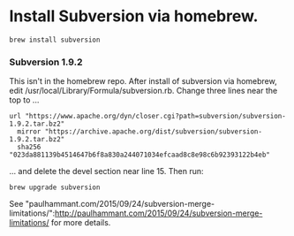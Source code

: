 # Install Subversion via homebrew.

```
brew install subversion
```

### Subversion 1.9.2

This isn't in the homebrew repo. After install of subversion via homebrew, edit /usr/local/Library/Formula/subversion.rb. Change three lines near the top to ...

```
url "https://www.apache.org/dyn/closer.cgi?path=subversion/subversion-1.9.2.tar.bz2"
  mirror "https://archive.apache.org/dist/subversion/subversion-1.9.2.tar.bz2"
  sha256 "023da881139b4514647b6f8a830a244071034efcaad8c8e98c6b92393122b4eb"
```

... and delete the devel section near line 15. Then run:

```
brew upgrade subversion
```

See "paulhammant.com/2015/09/24/subversion-merge-limitations/":http://paulhammant.com/2015/09/24/subversion-merge-limitations/ for more details.